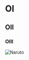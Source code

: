# OI

## OII

### OIII


![Naruto](https://i.pinimg.com/originals/42/b8/21/42b8212c9b9f4122b2c83f4914332f51.gif)
